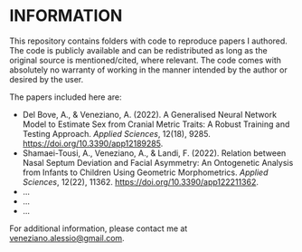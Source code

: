 # INFORMATION

This repository contains folders with code to reproduce papers I authored. The code is publicly available and can be redistributed as long as the original source is mentioned/cited, where relevant. The code comes with absolutely no warranty of working in the manner intended by the author or desired by the user.

The papers included here are:

- Del Bove, A., & Veneziano, A. (2022). A Generalised Neural Network Model to Estimate Sex from Cranial Metric Traits: A Robust Training and Testing Approach. _Applied Sciences_, 12(18), 9285. https://doi.org/10.3390/app12189285.
- Shamaei-Tousi, A., Veneziano, A., & Landi, F. (2022). Relation between Nasal Septum Deviation and Facial Asymmetry: An Ontogenetic Analysis from Infants to Children Using Geometric Morphometrics. _Applied Sciences_, 12(22), 11362. https://doi.org/10.3390/app122211362.
- ...
- ...
- ...

For additional information, please contact me at veneziano.alessio@gmail.com.
